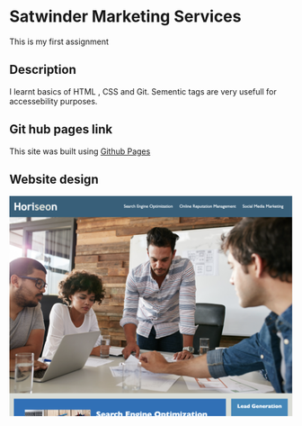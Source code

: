 # Satwinder Marketing Services

This is my first assignment

## Description

I learnt basics of HTML , CSS and Git. Sementic tags are very usefull for accessebility purposes.

## Git hub pages link
This site was built using [Github Pages](https://satwinder191995.github.io/marketing/)

## Website design
![This is website image](/assets/images/readme.png)